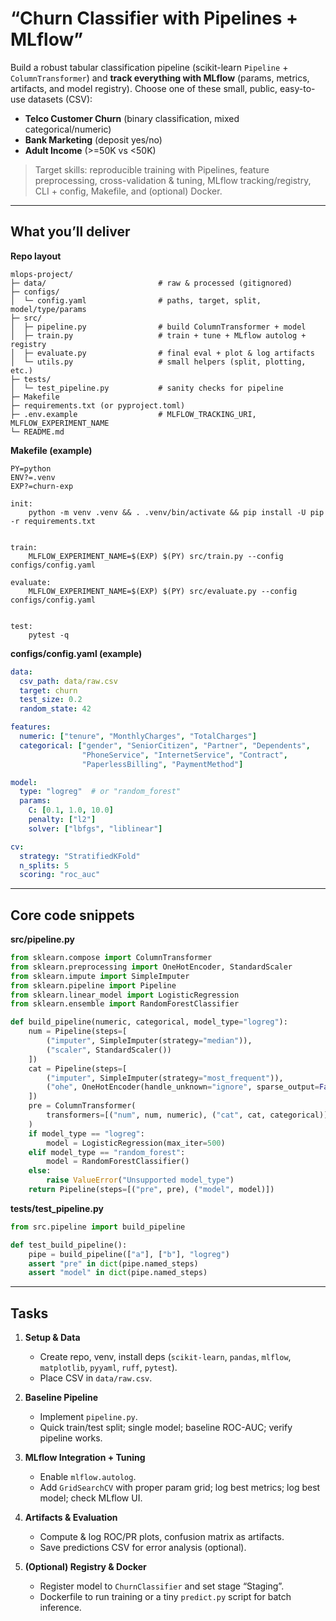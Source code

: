 
#  “Churn Classifier with Pipelines + MLflow”


Build a robust tabular classification pipeline (scikit-learn `Pipeline` + `ColumnTransformer`) and **track everything with MLflow** (params, metrics, artifacts, and model registry).
Choose one of these small, public, easy-to-use datasets (CSV):

* **Telco Customer Churn** (binary classification, mixed categorical/numeric)
* **Bank Marketing** (deposit yes/no)
* **Adult Income** (>=50K vs <50K)

> Target skills: reproducible training with Pipelines, feature preprocessing, cross-validation & tuning, MLflow tracking/registry, CLI + config, Makefile, and (optional) Docker.

---

## What you’ll deliver

**Repo layout**

```
mlops-project/
├─ data/                         # raw & processed (gitignored)
├─ configs/
│  └─ config.yaml                # paths, target, split, model/type/params
├─ src/
│  ├─ pipeline.py                # build ColumnTransformer + model
│  ├─ train.py                   # train + tune + MLflow autolog + registry
│  ├─ evaluate.py                # final eval + plot & log artifacts
│  └─ utils.py                   # small helpers (split, plotting, etc.)
├─ tests/
│  └─ test_pipeline.py           # sanity checks for pipeline
├─ Makefile
├─ requirements.txt (or pyproject.toml)
├─ .env.example                  # MLFLOW_TRACKING_URI, MLFLOW_EXPERIMENT_NAME
└─ README.md
```

**Makefile (example)**

```make
PY=python
ENV?=.venv
EXP?=churn-exp

init:
	python -m venv .venv && . .venv/bin/activate && pip install -U pip -r requirements.txt


train:
	MLFLOW_EXPERIMENT_NAME=$(EXP) $(PY) src/train.py --config configs/config.yaml

evaluate:
	MLFLOW_EXPERIMENT_NAME=$(EXP) $(PY) src/evaluate.py --config configs/config.yaml


test:
	pytest -q
```

**configs/config.yaml (example)**

```yaml
data:
  csv_path: data/raw.csv
  target: churn
  test_size: 0.2
  random_state: 42

features:
  numeric: ["tenure", "MonthlyCharges", "TotalCharges"]
  categorical: ["gender", "SeniorCitizen", "Partner", "Dependents",
                "PhoneService", "InternetService", "Contract",
                "PaperlessBilling", "PaymentMethod"]

model:
  type: "logreg"  # or "random_forest"
  params:
    C: [0.1, 1.0, 10.0]
    penalty: ["l2"]
    solver: ["lbfgs", "liblinear"]

cv:
  strategy: "StratifiedKFold"
  n_splits: 5
  scoring: "roc_auc"
```

---

## Core code snippets

**src/pipeline.py**

```python
from sklearn.compose import ColumnTransformer
from sklearn.preprocessing import OneHotEncoder, StandardScaler
from sklearn.impute import SimpleImputer
from sklearn.pipeline import Pipeline
from sklearn.linear_model import LogisticRegression
from sklearn.ensemble import RandomForestClassifier

def build_pipeline(numeric, categorical, model_type="logreg"):
    num = Pipeline(steps=[
        ("imputer", SimpleImputer(strategy="median")),
        ("scaler", StandardScaler())
    ])
    cat = Pipeline(steps=[
        ("imputer", SimpleImputer(strategy="most_frequent")),
        ("ohe", OneHotEncoder(handle_unknown="ignore", sparse_output=False))
    ])
    pre = ColumnTransformer(
        transformers=[("num", num, numeric), ("cat", cat, categorical)]
    )
    if model_type == "logreg":
        model = LogisticRegression(max_iter=500)
    elif model_type == "random_forest":
        model = RandomForestClassifier()
    else:
        raise ValueError("Unsupported model_type")
    return Pipeline(steps=[("pre", pre), ("model", model)])
```



**tests/test\_pipeline.py**

```python
from src.pipeline import build_pipeline

def test_build_pipeline():
    pipe = build_pipeline(["a"], ["b"], "logreg")
    assert "pre" in dict(pipe.named_steps)
    assert "model" in dict(pipe.named_steps)
```

---

## Tasks

1. **Setup & Data**

   * Create repo, venv, install deps (`scikit-learn`, `pandas`, `mlflow`, `matplotlib`, `pyyaml`, `ruff`, `pytest`).
   * Place CSV in `data/raw.csv`.

2. **Baseline Pipeline**

   * Implement `pipeline.py`.
   * Quick train/test split; single model; baseline ROC-AUC; verify pipeline works.

3. **MLflow Integration + Tuning**

   * Enable `mlflow.autolog`.
   * Add `GridSearchCV` with proper param grid; log best metrics; log best model; check MLflow UI.

4. **Artifacts & Evaluation**

   * Compute & log ROC/PR plots, confusion matrix as artifacts.
   * Save predictions CSV for error analysis (optional).


6. **(Optional) Registry & Docker**

   * Register model to `ChurnClassifier` and set stage “Staging”.
   * Dockerfile to run training or a tiny `predict.py` script for batch inference.
